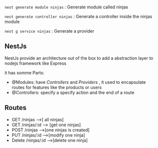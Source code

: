 `nest generate module ninjas` : Generate module called ninjas

`nest generate controller ninjas` : Generate a controller inside the ninjas module

`nest g service ninjas` : Generate a provider 

## NestJs 

NestJs provide an architecture out of the box to add a abstraction layer to nodejs framework like Express

it has somme Parts:

-  @Modules:   have *Controllers* and *Providers* , it used to encapsulate routes for features like the products or users 
- @Controllers: specify a specify action and the end of a route
 



## Routes

* GET /ninjas -->[ all ninjas]
* GET /ninjas/:id --> [get one ninjas]
* POST /ninjas -->[one ninjas is created]
* PUT /ninjas/:id -->[modify one ninja]
* Delete /ninjas/:id -->[delete one ninja] 